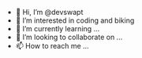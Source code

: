 - 👋 Hi, I’m @devswapt
- 👀 I’m interested in coding and biking
- 🌱 I’m currently learning ...
- 💞️ I’m looking to collaborate on ...
- 📫 How to reach me ...

<!---
devptang/devptang is a ✨ special ✨ repository because its `README.md` (this file) appears on your GitHub profile.
You can click the Preview link to take a look at your changes.
--->
